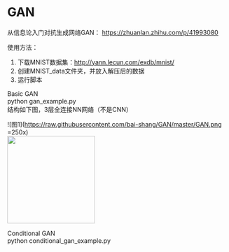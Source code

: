 # GAN

从信息论入门对抗生成网络GAN：
https://zhuanlan.zhihu.com/p/41993080

使用方法：
1. 下载MNIST数据集：http://yann.lecun.com/exdb/mnist/
2. 创建MNIST_data文件夹，并放入解压后的数据
3. 运行脚本

Basic GAN  
python gan_example.py  
结构如下图，3层全连接NN网络（不是CNN）

![图1](https://raw.githubusercontent.com/bai-shang/GAN/master/GAN.png =250x)  
<img src="https://raw.githubusercontent.com/bai-shang/GAN/master/GAN.png" width="200">

Conditional GAN  
python conditional_gan_example.py  

